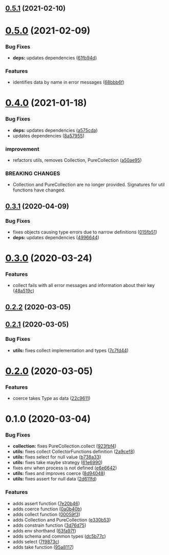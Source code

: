 ## [0.5.1](https://github.com/rafamel/ensurism/compare/v0.5.0...v0.5.1) (2021-02-10)



# [0.5.0](https://github.com/rafamel/ensurism/compare/v0.4.0...v0.5.0) (2021-02-09)


### Bug Fixes

* **deps:** updates dependencies ([61fb94d](https://github.com/rafamel/ensurism/commit/61fb94d134bcd8dcee948573d3fe93871e5aff7e))


### Features

* identifies data by name in error messages ([68bbb6f](https://github.com/rafamel/ensurism/commit/68bbb6f33cdfef21092858085f2b141932087352))



# [0.4.0](https://github.com/rafamel/ensurism/compare/v0.3.1...v0.4.0) (2021-01-18)


### Bug Fixes

* **deps:** updates dependencies ([a575cda](https://github.com/rafamel/ensurism/commit/a575cdad5d33ba85393e26065aac90816b42e4ee))
* updates dependencies ([8a57955](https://github.com/rafamel/ensurism/commit/8a579554e27f020cc2dd57c68333aac6044633fc))


### improvement

* refactors utils, removes Collection, PureCollection ([a50ae95](https://github.com/rafamel/ensurism/commit/a50ae950e6ba96400e4123d88ee20d1cc973c3f0))


### BREAKING CHANGES

* Collection and PureCollection are no longer provided. Signatures for util functions
have changed.



## [0.3.1](https://github.com/rafamel/ensurism/compare/v0.3.0...v0.3.1) (2020-04-09)


### Bug Fixes

* fixes objects causing type errors due to narrow definitions ([015fb51](https://github.com/rafamel/ensurism/commit/015fb51b24186c62906472b740a7edc8a66afb8c))
* **deps:** updates dependencies ([4996644](https://github.com/rafamel/ensurism/commit/4996644fde94d6c1d9384b89a05318228fd1472a))



# [0.3.0](https://github.com/rafamel/ensurism/compare/v0.2.2...v0.3.0) (2020-03-24)


### Features

* collect fails with all error messages and information about their key ([48a519c](https://github.com/rafamel/ensurism/commit/48a519cb0bb122fa403db121a54eb32983eafc58))



## [0.2.2](https://github.com/rafamel/ensurism/compare/v0.2.1...v0.2.2) (2020-03-05)



## [0.2.1](https://github.com/rafamel/ensurism/compare/v0.2.0...v0.2.1) (2020-03-05)


### Bug Fixes

* **utils:** fixes collect implementation and types ([7c7fd44](https://github.com/rafamel/ensurism/commit/7c7fd4498078fbec9e8ad0c385d0943f054183a1))



# [0.2.0](https://github.com/rafamel/ensurism/compare/v0.1.0...v0.2.0) (2020-03-05)


### Features

* coerce takes Type as data ([22c9611](https://github.com/rafamel/ensurism/commit/22c9611ae988a06fe42107ee0b660639a73ebe87))



# 0.1.0 (2020-03-04)


### Bug Fixes

* **collection:** fixes PureCollection.collect ([923fbf4](https://github.com/rafamel/ensurism/commit/923fbf4b296296643f0b1a4903253e0622ff3aac))
* **utils:** fixes collect CollectorFunctions definition ([2a9cef8](https://github.com/rafamel/ensurism/commit/2a9cef8b4ab3008e238aab24c29bfe32e825e010))
* **utils:** fixes select for null value ([b738a33](https://github.com/rafamel/ensurism/commit/b738a330c13f0962cc24ef6145cad1e75ec7d8d2))
* **utils:** fixes take maybe strategy ([61e6990](https://github.com/rafamel/ensurism/commit/61e6990ca54dfeb231ac4f4b36b9540f6647627c))
* fixes env when process is not defined ([e6e6642](https://github.com/rafamel/ensurism/commit/e6e6642473368937fcf732cbfb324b6c771b8604))
* **utils:** fixes and improves coerce ([8d94048](https://github.com/rafamel/ensurism/commit/8d9404878fb84ccd17a3ec5e3ba2b6eb503b4a8b))
* **utils:** fixes assert for null data ([2d611fd](https://github.com/rafamel/ensurism/commit/2d611fd6518f35411b8917a79107f08bc072974f))


### Features

* adds assert function ([7e20b46](https://github.com/rafamel/ensurism/commit/7e20b4695681873f5a9aa8f1051f199fa76c98ff))
* adds coerce function ([0a0b40b](https://github.com/rafamel/ensurism/commit/0a0b40bbd6c503ed614f873169c272e5303c5425))
* adds collect function ([00059f3](https://github.com/rafamel/ensurism/commit/00059f30237f4d4b1dedf3745d0f0605281fd0ba))
* adds Collection and PureCollection ([e330b53](https://github.com/rafamel/ensurism/commit/e330b534c73699545d734a0cf961c9386170d626))
* adds constrain function ([3d76d75](https://github.com/rafamel/ensurism/commit/3d76d75c6174b81ead64efab0a5474678868c25b))
* adds env shorthand ([63fa97f](https://github.com/rafamel/ensurism/commit/63fa97fb032c8228367096cd15692705d3fbe72d))
* adds schema and common types ([dc5b77c](https://github.com/rafamel/ensurism/commit/dc5b77c0e0d2fc6ee153898f1b7dc2531e5e81b2))
* adds select ([7f9873c](https://github.com/rafamel/ensurism/commit/7f9873ca62cf3e242296416a05a01eed0408d7ce))
* adds take function ([95a8117](https://github.com/rafamel/ensurism/commit/95a8117f9ba11d25f7b9c89179fb3864ec0f035b))



